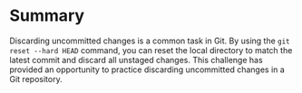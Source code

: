 # Summary

Discarding uncommitted changes is a common task in Git. By using the `git reset --hard HEAD` command, you can reset the local directory to match the latest commit and discard all unstaged changes. This challenge has provided an opportunity to practice discarding uncommitted changes in a Git repository.


